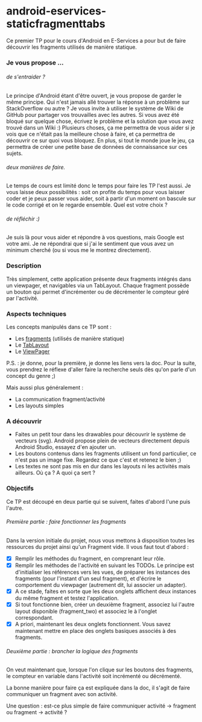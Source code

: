 # android-eservices-staticfragmenttabs

Ce premier TP pour le cours d'Android en E-Services a pour but de faire découvrir les fragments utilisés de manière statique.



### Je vous propose ...
###### de s'entraider ?
Le principe d'Android étant d'être ouvert, je vous propose de garder le même principe. 
Qui n'est jamais allé trouver la réponse à un problème sur StackOverflow ou autre ?
Je vous invite à utiliser le système de Wiki de GitHub pour partager vos trouvailles avec les autres.
Si vous avez été bloqué sur quelque chose, écrivez le problème et la solution que vous avez trouvé dans un Wiki :)
Plusieurs choses, ça me permettra de vous aider si je vois que ce n'était pas la meilleure chose à faire, et ça permettra de découvrir ce sur quoi vous bloquez.
En plus, si tout le monde joue le jeu, ça permettra de créer une petite base de données de connaissance sur ces sujets.
###### deux manières de faire.
Le temps de cours est limité donc le temps pour faire les TP l'est aussi. 
Je vous laisse deux possibilités : soit on profite du temps pour vous laisser coder et je peux passer vous aider, soit à partir d'un moment on bascule sur le code corrigé et on le regarde ensemble.
Quel est votre choix ?
###### de réfléchir :)
Je suis là pour vous aider et répondre à vos questions, mais Google est votre ami. Je ne répondrai que si j'ai le sentiment que vous avez un minimum cherché (ou si vous me le montrez directement). 


### Description
Très simplement, cette application présente deux fragments intégrés dans un viewpager, et navigables via un TabLayout.
Chaque fragment possède un bouton qui permet d'incrémenter ou de décrémenter le compteur géré par l'activité.

### Aspects techniques
Les concepts manipulés dans ce TP sont :
- Les [fragments](https://developer.android.com/guide/components/fragments) (utilisés de manière statique)
- Le [TabLayout](https://developer.android.com/reference/android/support/design/widget/TabLayout)
- Le [ViewPager](https://developer.android.com/training/animation/screen-slide)


P.S. : je donne, pour la première, je donne les liens vers la doc. Pour la suite, vous prendrez le réflexe d'aller faire la recherche seuls dès qu'on parle d'un concept du genre ;)


Mais aussi plus généralement :
- La communication fragment/activité
- Les layouts simples


### A découvrir
- Faites un petit tour dans les drawables pour découvrir le système de vecteurs (svg). Android propose plein de vecteurs directement depuis Android Studio, essayez d'en ajouter un.
- Les boutons contenus dans les fragments utilisent un fond particulier, ce n'est pas un image fixe. Regardez ce que c'est et retenez le bien ;)
- Les textes ne sont pas mis en dur dans les layouts ni les activités mais ailleurs. Où ça ? A quoi ça sert ?


### Objectifs
Ce TP est découpé en deux partie qui se suivent, faites d'abord l'une puis l'autre.

###### Première partie : faire fonctionner les fragments
Dans la version initiale du projet, nous vous mettons à disposition toutes les ressources du projet ainsi qu'un Fragment vide.
Il vous faut tout d'abord :
- [x] Remplir les méthodes du fragment, en comprenant leur rôle.
- [x] Remplir les méthodes de l'activité en suivant les TODOs. Le principe est d'initialiser les références vers les vues, de préparer les instances des fragments (pour l'instant d'un seul fragment), et d'écrire le comportement du viewpager (autrement dit, lui associer un adapter). 
- [x] A ce stade, faites en sorte que les deux onglets affichent deux instances du même fragment et testez l'application.
- [x] Si tout fonctionne bien, créer un deuxième fragment, associez lui l'autre layout disponible (fragment_two) et associez le à l'onglet correspondant. 
- [x] A priori, maintenant les deux onglets fonctionnent. Vous savez maintenant mettre en place des onglets basiques associés à des fragments.

###### Deuxième partie : brancher la logique des fragments
On veut maintenant que, lorsque l'on clique sur les boutons des fragments, le compteur en variable dans l'activité soit incrémenté ou décrémenté.


La bonne manière pour faire ça est expliquée dans la doc, il s'agit de faire communiquer un fragment avec son activité.


Une question : est-ce plus simple de faire communiquer activité -> fragment ou fragment -> activité ?
